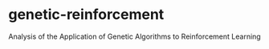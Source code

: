# genetic-reinforcement
Analysis of the Application of Genetic Algorithms to Reinforcement Learning
